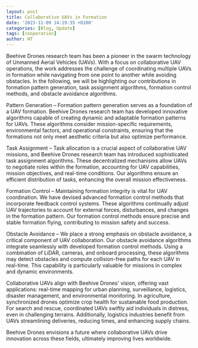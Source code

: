 ```yaml
---
layout: post
title: Collaborative UAVs in Formation
date: '2023-11-09 14:19:35 +0100'
categories: [Blog, Update]
tags: [cooperation]
author: HT
---
```


Beehive Drones research team has been a pioneer in the swarm technology of Unmanned Aerial Vehicles (UAVs). With a focus on collaborative UAV operations, the work addresses the challenge of coordinating multiple UAVs in formation while navigating from one point to another while avoiding obstacles. In the following, we will be highlighting our contributions in formation pattern generation, task assignment algorithms, formation control methods, and obstacle avoidance algorithms.

Pattern Generation – Formation pattern generation serves as a foundation of a UAV formation. Beehive Drones research team has developed innovative algorithms capable of creating dynamic and adaptable formation patterns for UAVs. These algorithms consider mission-specific requirements, environmental factors, and operational constraints, ensuring that the formations not only meet aesthetic criteria but also optimize performance.

Task Assignment – Task allocation is a crucial aspect of collaborative UAV missions, and Beehive Drones research team has introduced sophisticated task assignment algorithms. These decentralized mechanisms allow UAVs to negotiate roles within the formation, accounting for UAV capabilities, mission objectives, and real-time conditions. Our algorithms ensure an efficient distribution of tasks, enhancing the overall mission effectiveness.

Formation Control – Maintaining formation integrity is vital for UAV coordination. We have devised advanced formation control methods that incorporate feedback control systems. These algorithms continually adjust UAV trajectories to account for external forces, disturbances, and changes in the formation pattern. Our formation control methods ensure precise and stable formation flying, contributing to mission safety and success.

Obstacle Avoidance – We place a strong emphasis on obstacle avoidance, a critical component of UAV collaboration. Our obstacle avoidance algorithms integrate seamlessly with developed formation control methods. Using a combination of LiDAR, cameras, and onboard processing, these algorithms may detect obstacles and compute collision-free paths for each UAV in real-time. This capability is particularly valuable for missions in complex and dynamic environments.

Collaborative UAVs align with Beehive Drones' vision, offering vast applications: real-time mapping for urban planning, surveillance, logistics, disaster management, and environmental monitoring. In agriculture, synchronized drones optimize crop health for sustainable food production. For search and rescue, coordinated UAVs swiftly aid individuals in distress, even in challenging terrains. Additionally, logistics industries benefit from UAVs streamlining deliveries, reducing times, and enhancing supply chains.

Beehive Drones envisions a future where collaborative UAVs drive innovation across these fields, ultimately improving lives worldwide.